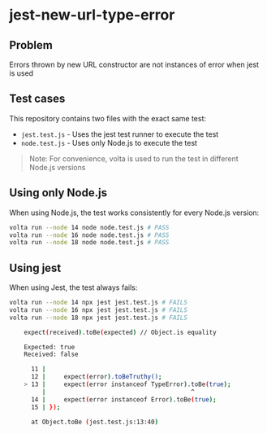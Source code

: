 # jest-new-url-type-error

## Problem

Errors thrown by new URL constructor are not instances of error when jest is used

## Test cases

This repository contains two files with the exact same test:

- `jest.test.js` - Uses the jest test runner to execute the test
- `node.test.js` - Uses only Node.js to execute the test

> Note: For convenience, volta is used to run the test in different Node.js versions

## Using only Node.js

When using Node.js, the test works consistently for every Node.js version:

```bash
volta run --node 14 node node.test.js # PASS
volta run --node 16 node node.test.js # PASS
volta run --node 18 node node.test.js # PASS
```

## Using jest

When using Jest, the test always fails:

```bash
volta run --node 14 npx jest jest.test.js # FAILS
volta run --node 16 npx jest jest.test.js # FAILS
volta run --node 18 npx jest jest.test.js # FAILS
```

```bash
    expect(received).toBe(expected) // Object.is equality

    Expected: true
    Received: false

      11 |
      12 |     expect(error).toBeTruthy();
    > 13 |     expect(error instanceof TypeError).toBe(true);
         |                                        ^
      14 |     expect(error instanceof Error).toBe(true);
      15 | });

      at Object.toBe (jest.test.js:13:40)
```
